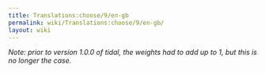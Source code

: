```yaml
---
title: Translations:choose/9/en-gb
permalink: wiki/Translations:choose/9/en-gb/
layout: wiki
---
```


*Note: prior to version 1.0.0 of tidal, the weights had to add up to 1,
but this is no longer the case.*
